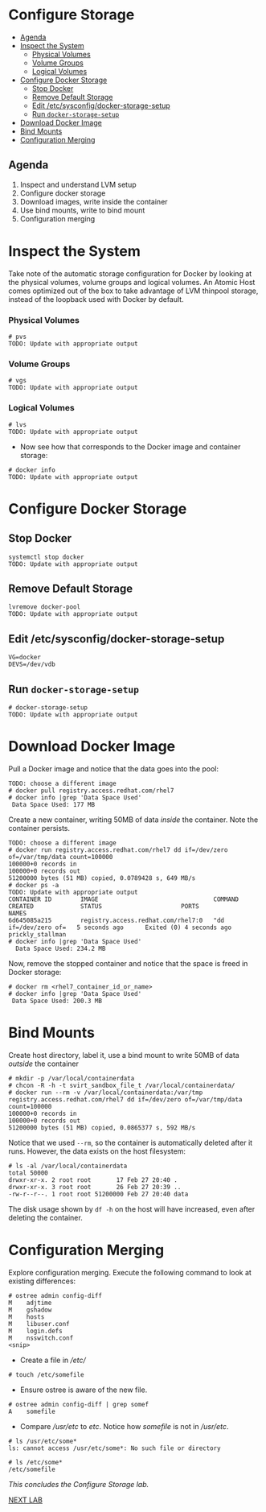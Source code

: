 # Configure Storage

<!-- MarkdownTOC depth=4 autolink=true bracket=round -->

- [Agenda](#agenda)
- [Inspect the System](#inspect-the-system)
  - [Physical Volumes](#physical-volumes)
  - [Volume Groups](#volume-groups)
  - [Logical Volumes](#logical-volumes)
- [Configure Docker Storage](#configure-docker-storage)
  - [Stop Docker](#stop-docker)
  - [Remove Default Storage](#remove-default-storage)
  - [Edit /etc/sysconfig/docker-storage-setup](#edit-etcsysconfigdocker-storage-setup)
  - [Run `docker-storage-setup`](#run-docker-storage-setup)
- [Download Docker Image](#download-docker-image)
- [Bind Mounts](#bind-mounts)
- [Configuration Merging](#configuration-merging)

<!-- /MarkdownTOC -->

## Agenda

1. Inspect and understand LVM setup
1. Configure docker storage
1. Download images, write inside the container
1. Use bind mounts, write to bind mount
1. Configuration merging

# Inspect the System

Take note of the automatic storage configuration for Docker by looking at the physical volumes, volume groups and logical volumes. An Atomic Host comes optimized out of the box to take advantage of LVM thinpool storage, instead of the loopback used with Docker by default.

### Physical Volumes
```
# pvs
TODO: Update with appropriate output
```

### Volume Groups
```
# vgs
TODO: Update with appropriate output
```

### Logical Volumes
```
# lvs
TODO: Update with appropriate output
```

* Now see how that corresponds to the Docker image and container storage:

```
# docker info
TODO: Update with appropriate output
```

# Configure Docker Storage

## Stop Docker

```
systemctl stop docker
TODO: Update with appropriate output
```

## Remove Default Storage

```
lvremove docker-pool
TODO: Update with appropriate output
```

## Edit /etc/sysconfig/docker-storage-setup

```
VG=docker
DEVS=/dev/vdb
```

## Run `docker-storage-setup`

```
# docker-storage-setup
TODO: Update with appropriate output
```

# Download Docker Image

Pull a Docker image and notice that the data goes into the pool:

```
TODO: choose a different image
# docker pull registry.access.redhat.com/rhel7
# docker info |grep 'Data Space Used'
 Data Space Used: 177 MB
```

Create a new container, writing 50MB of data *inside* the container. Note the container persists.

```
TODO: choose a different image
# docker run registry.access.redhat.com/rhel7 dd if=/dev/zero of=/var/tmp/data count=100000
100000+0 records in
100000+0 records out
51200000 bytes (51 MB) copied, 0.0789428 s, 649 MB/s
# docker ps -a 
TODO: Update with appropriate output
CONTAINER ID        IMAGE                                COMMAND                CREATED             STATUS                      PORTS               NAMES
6d645085a215        registry.access.redhat.com/rhel7:0   "dd if=/dev/zero of=   5 seconds ago      Exited (0) 4 seconds ago                       prickly_stallman  
# docker info |grep 'Data Space Used'
  Data Space Used: 234.2 MB
```

Now, remove the stopped container and notice that the space is freed in Docker storage:

```
# docker rm <rhel7_container_id_or_name>
# docker info |grep 'Data Space Used'
 Data Space Used: 200.3 MB
```

# Bind Mounts

Create host directory, label it, use a bind mount to write 50MB of data *outside* the container

```
# mkdir -p /var/local/containerdata
# chcon -R -h -t svirt_sandbox_file_t /var/local/containerdata/
# docker run --rm -v /var/local/containerdata:/var/tmp registry.access.redhat.com/rhel7 dd if=/dev/zero of=/var/tmp/data count=100000
100000+0 records in
100000+0 records out
51200000 bytes (51 MB) copied, 0.0865377 s, 592 MB/s
```

Notice that we used `--rm`, so the container is automatically deleted after it runs. However, the data exists on the host filesystem:

```
# ls -al /var/local/containerdata
total 50000
drwxr-xr-x. 2 root root       17 Feb 27 20:40 .
drwxr-xr-x. 3 root root       26 Feb 27 20:39 ..
-rw-r--r--. 1 root root 51200000 Feb 27 20:40 data
```

The disk usage shown by `df -h` on the host will have increased, even after deleting the container.

# Configuration Merging

Explore configuration merging. Execute the following command to look at existing differences:

```
# ostree admin config-diff
M    adjtime
M    gshadow
M    hosts
M    libuser.conf
M    login.defs
M    nsswitch.conf
<snip>
```

* Create a file in _/etc/_

```
# touch /etc/somefile
```

* Ensure ostree is aware of the new file.


```
# ostree admin config-diff | grep somef
A    somefile
```

* Compare _/usr/etc_ to _etc_. Notice how _somefile_ is not in _/usr/etc_.

```
# ls /usr/etc/some*
ls: cannot access /usr/etc/some*: No such file or directory
 
# ls /etc/some*
/etc/somefile
```

*This concludes the Configure Storage lab.*

[NEXT LAB](3_manageAtomicHosts.md)
